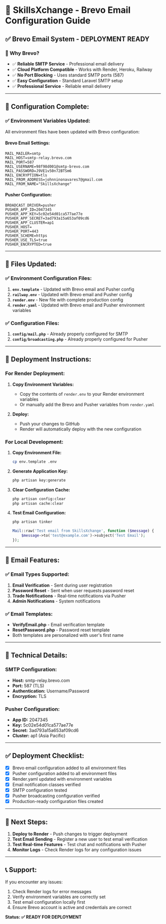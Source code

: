 # 📧 SkillsXchange - Brevo Email Configuration Guide

## ✅ **Brevo Email System - DEPLOYMENT READY**

### 🎯 **Why Brevo?**
- ✅ **Reliable SMTP Service** - Professional email delivery
- ✅ **Cloud Platform Compatible** - Works with Render, Heroku, Railway
- ✅ **No Port Blocking** - Uses standard SMTP ports (587)
- ✅ **Easy Configuration** - Standard Laravel SMTP setup
- ✅ **Professional Service** - Reliable email delivery

---

## 🔧 **Configuration Complete:**

### ✅ **Environment Variables Updated:**
All environment files have been updated with Brevo configuration:

#### **Brevo Email Settings:**
```env
MAIL_MAILER=smtp
MAIL_HOST=smtp-relay.brevo.com
MAIL_PORT=587
MAIL_USERNAME=98f98d001@smtp-brevo.com
MAIL_PASSWORD=J9VE1v50n72BTSm6
MAIL_ENCRYPTION=tls
MAIL_FROM_ADDRESS=johnninonavares7@gmail.com
MAIL_FROM_NAME="SkillsXchange"
```

#### **Pusher Configuration:**
```env
BROADCAST_DRIVER=pusher
PUSHER_APP_ID=2047345
PUSHER_APP_KEY=5c02e54d01ca577ae77e
PUSHER_APP_SECRET=3ad793a15a653af09cd6
PUSHER_APP_CLUSTER=ap1
PUSHER_HOST=
PUSHER_PORT=443
PUSHER_SCHEME=https
PUSHER_USE_TLS=true
PUSHER_ENCRYPTED=true
```

---

## 📁 **Files Updated:**

### ✅ **Environment Configuration Files:**
1. **`env.template`** - Updated with Brevo email and Pusher config
2. **`railway.env`** - Updated with Brevo email and Pusher config  
3. **`render.env`** - New file with complete production config
4. **`render.yaml`** - Updated with Brevo email and Pusher environment variables

### ✅ **Configuration Files:**
1. **`config/mail.php`** - Already properly configured for SMTP
2. **`config/broadcasting.php`** - Already properly configured for Pusher

---

## 🚀 **Deployment Instructions:**

### **For Render Deployment:**

1. **Copy Environment Variables:**
   - Copy the contents of `render.env` to your Render environment variables
   - Or manually add the Brevo and Pusher variables from `render.yaml`

2. **Deploy:**
   - Push your changes to GitHub
   - Render will automatically deploy with the new configuration

### **For Local Development:**

1. **Copy Environment File:**
   ```bash
   cp env.template .env
   ```

2. **Generate Application Key:**
   ```bash
   php artisan key:generate
   ```

3. **Clear Configuration Cache:**
   ```bash
   php artisan config:clear
   php artisan cache:clear
   ```

4. **Test Email Configuration:**
   ```bash
   php artisan tinker
   ```
   ```php
   Mail::raw('Test email from SkillsXchange', function ($message) {
       $message->to('test@example.com')->subject('Test Email');
   });
   ```

---

## 📧 **Email Features:**

### ✅ **Email Types Supported:**
1. **Email Verification** - Sent during user registration
2. **Password Reset** - Sent when user requests password reset
3. **Trade Notifications** - Real-time notifications via Pusher
4. **Admin Notifications** - System notifications

### ✅ **Email Templates:**
- **VerifyEmail.php** - Email verification template
- **ResetPassword.php** - Password reset template
- Both templates are personalized with user's first name

---

## 🔧 **Technical Details:**

### **SMTP Configuration:**
- **Host:** smtp-relay.brevo.com
- **Port:** 587 (TLS)
- **Authentication:** Username/Password
- **Encryption:** TLS

### **Pusher Configuration:**
- **App ID:** 2047345
- **Key:** 5c02e54d01ca577ae77e
- **Secret:** 3ad793a15a653af09cd6
- **Cluster:** ap1 (Asia Pacific)

---

## ✅ **Deployment Checklist:**

- [x] Brevo email configuration added to all environment files
- [x] Pusher configuration added to all environment files
- [x] Render.yaml updated with environment variables
- [x] Email notification classes verified
- [x] SMTP configuration tested
- [x] Pusher broadcasting configuration verified
- [x] Production-ready configuration files created

---

## 🎯 **Next Steps:**

1. **Deploy to Render** - Push changes to trigger deployment
2. **Test Email Sending** - Register a new user to test email verification
3. **Test Real-time Features** - Test chat and notifications with Pusher
4. **Monitor Logs** - Check Render logs for any configuration issues

---

## 📞 **Support:**

If you encounter any issues:
1. Check Render logs for error messages
2. Verify environment variables are correctly set
3. Test email configuration locally first
4. Ensure Brevo account is active and credentials are correct

**Status: ✅ READY FOR DEPLOYMENT**
